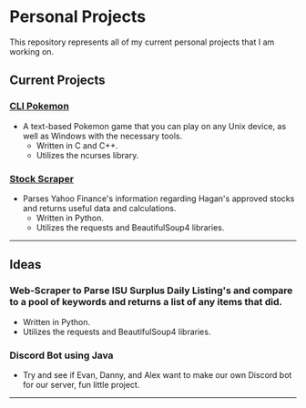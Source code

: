 # **Personal Projects**
 This repository represents all of my current personal projects that I am working on.

## **Current Projects**
### [CLI Pokemon](https://github.com/damdalf/Personal-Projects/tree/main/cli_pokemon)
* A text-based Pokemon game that you can play on any Unix device, as well as Windows with the necessary tools.
    * Written in C and C++.
    * Utilizes the ncurses library.

 ### [Stock Scraper](https://github.com/damdalf/Personal-Projects/tree/main/stock_scraper)
 * Parses Yahoo Finance's information regarding Hagan's approved stocks and returns useful data and calculations.
    * Written in Python.
    * Utilizes the requests and BeautifulSoup4 libraries.
---
## **Ideas**
### Web-Scraper to Parse ISU Surplus Daily Listing's and compare to a pool of keywords and returns a list of any items that did.
* Written in Python.
* Utilizes the requests and BeautifulSoup4 libraries.

### Discord Bot using Java
* Try and see if Evan, Danny, and Alex want to make our own Discord bot for our server, fun little project.
---

